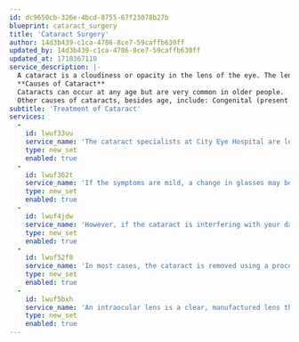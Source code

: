 ```yaml
---
id: dc9650cb-326e-4bcd-8755-67f23078b27b
blueprint: cataract_surgery
title: 'Cataract Surgery'
author: 14d3b439-c1ca-4786-8ce7-59caffb630ff
updated_by: 14d3b439-c1ca-4786-8ce7-59caffb630ff
updated_at: 1718367110
service_description: |-
  A cataract is a cloudiness or opacity in the lens of the eye. The lens is normally transparent and is located behind the pupil (the dark center of the eye) and the iris (the coloured portion of the eye around the pupil). The cloudiness in the lens restricts light from passing through the eye. This affects reading, night driving and distance vision. 
  **Causes of Cataract**
  Cataracts can occur at any age but are very common in older people.
  Other causes of cataracts, besides age, include: Congenital (present at birth), Health problems, such as diabetes, Medications, such as steroids and Injury to the eye
subtitle: 'Treatment of Cataract'
services:
  -
    id: lwuf33uu
    service_name: 'The cataract specialists at City Eye Hospital are leaders in advanced microsurgical and lens implant procedures involved in cataract treatment while cataract surgery is generally a highly successful procedure.'
    type: new_set
    enabled: true
  -
    id: lwuf362t
    service_name: 'If the symptoms are mild, a change in glasses may be all you need.'
    type: new_set
    enabled: true
  -
    id: lwuf4jdw
    service_name: 'However, if the cataract is interfering with your daily activities, surgery should be considered, as surgery is the only way to remove a cataract.'
    type: new_set
    enabled: true
  -
    id: lwuf52f0
    service_name: 'In most cases, the cataract is removed using a process called “phacoemulsification” where a small incision is made in the eye to remove the clouded lens and replace it with an intraocular lens (IOL).'
    type: new_set
    enabled: true
  -
    id: lwuf5bxh
    service_name: 'An intraocular lens is a clear, manufactured lens that replaces the affected lens and helps improve the patient’s vision.'
    type: new_set
    enabled: true
---
```

